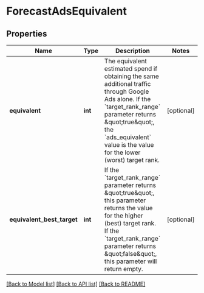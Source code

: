 # ForecastAdsEquivalent

## Properties
Name | Type | Description | Notes
------------ | ------------- | ------------- | -------------
**equivalent** | **int** | The equivalent estimated spend if obtaining the same additional traffic through Google Ads alone.  If the &#x60;target_rank_range&#x60; parameter returns \&quot;true\&quot;, the &#x60;ads_equivalent&#x60; value is the value for the lower (worst) target rank. | [optional] 
**equivalent_best_target** | **int** | If the &#x60;target_rank_range&#x60; parameter returns \&quot;true\&quot;, this parameter returns the value for the higher (best) target rank.  If the &#x60;target_rank_range&#x60; parameter returns \&quot;false\&quot;, this parameter will return empty.  | [optional] 

[[Back to Model list]](../README.md#documentation-for-models) [[Back to API list]](../README.md#documentation-for-api-endpoints) [[Back to README]](../README.md)

